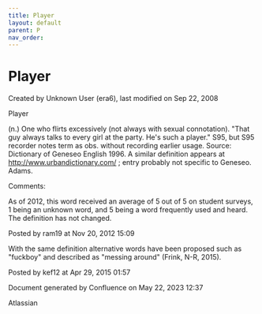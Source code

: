 ```yaml
---
title: Player
layout: default
parent: P
nav_order:
---
```


# Player

Created by  Unknown User (era6), last modified on Sep 22, 2008

Player

(n.) One who flirts excessively (not always with sexual connotation). &quot;That guy always talks to every girl at the party. He's such a player.&quot; S95, but S95 recorder notes term as obs. without recording earlier usage. Source: Dictionary of Geneseo English 1996. A similar definition appears at http://www.urbandictionary.com/ ; entry probably not specific to Geneseo. Adams.

Comments:

As of 2012, this word received an average of 5 out of 5 on student surveys, 1 being an unknown word, and 5 being a word frequently used and heard. The definition has not changed.

Posted by ram19 at Nov 20, 2012 15:09

With the same definition alternative words have been proposed such as &quot;fuckboy&quot; and described as &quot;messing around&quot; (Frink, N-R, 2015).

Posted by kef12 at Apr 29, 2015 01:57

Document generated by Confluence on May 22, 2023 12:37

Atlassian
